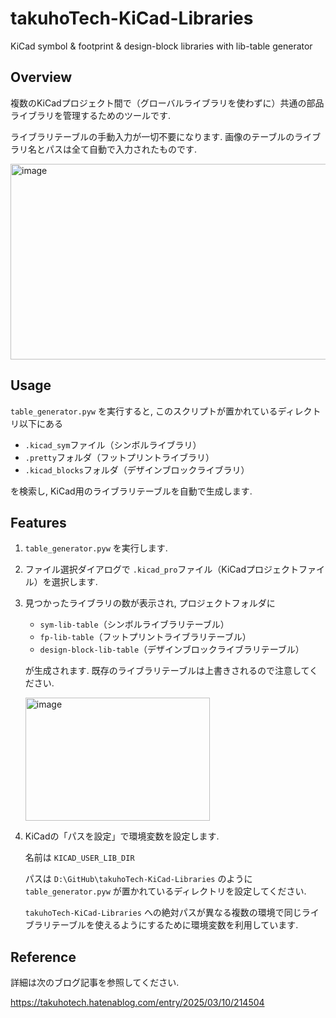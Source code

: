 # takuhoTech-KiCad-Libraries
KiCad symbol & footprint & design-block libraries with lib-table generator

## Overview
複数のKiCadプロジェクト間で（グローバルライブラリを使わずに）共通の部品ライブラリを管理するためのツールです.

ライブラリテーブルの手動入力が一切不要になります. 画像のテーブルのライブラリ名とパスは全て自動で入力されたものです.

<img width="757" height="313" alt="image" src="https://github.com/user-attachments/assets/f7891152-8964-4a21-b111-2ebbee7cef40" />

## Usage
`table_generator.pyw` を実行すると, このスクリプトが置かれているディレクトリ以下にある

- `.kicad_sym`ファイル（シンボルライブラリ）
- `.pretty`フォルダ（フットプリントライブラリ）
- `.kicad_blocks`フォルダ（デザインブロックライブラリ）

を検索し, KiCad用のライブラリテーブルを自動で生成します.

## Features
1. `table_generator.pyw` を実行します.
2. ファイル選択ダイアログで `.kicad_pro`ファイル（KiCadプロジェクトファイル）を選択します.
3. 見つかったライブラリの数が表示され, プロジェクトフォルダに
   - `sym-lib-table`（シンボルライブラリテーブル）
   - `fp-lib-table`（フットプリントライブラリテーブル）
   - `design-block-lib-table`（デザインブロックライブラリテーブル）
   
   が生成されます. 既存のライブラリテーブルは上書きされるので注意してください.
   
   <img width="295" height="197" alt="image" src="https://github.com/user-attachments/assets/4ae793d1-303a-4c20-8e66-22eebcc3884e" />
   
5. KiCadの「パスを設定」で環境変数を設定します.
   
   名前は `KICAD_USER_LIB_DIR`
   
   パスは `D:\GitHub\takuhoTech-KiCad-Libraries` のように `table_generator.pyw` が置かれているディレクトリを設定してください.

   `takuhoTech-KiCad-Libraries` への絶対パスが異なる複数の環境で同じライブラリテーブルを使えるようにするために環境変数を利用しています.

## Reference
詳細は次のブログ記事を参照してください.

https://takuhotech.hatenablog.com/entry/2025/03/10/214504
